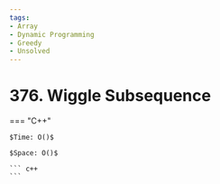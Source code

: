 ```yaml
---
tags:
- Array
- Dynamic Programming
- Greedy
- Unsolved
---
```



# 376. Wiggle Subsequence

=== "C++"

    $Time: O()$

    $Space: O()$

    ``` c++
    ```